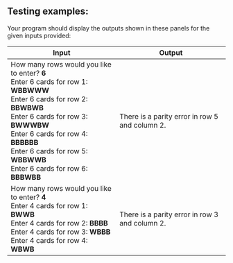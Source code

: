 ## Testing examples:

Your program should display the outputs shown in these panels for the given
inputs provided:

| Input   | Output |
| ------- | ------ |
| How many rows would you like to enter? **6**<br>Enter 6 cards for row 1: **WBBWWW**<br>Enter 6 cards for row 2: **BBWBWB**<br>Enter 6 cards for row 3: **BWWWBW**<br>Enter 6 cards for row 4: **BBBBBB**<br>Enter 6 cards for row 5: **WBBWWB**<br>Enter 6 cards for row 6: **BBBWBB** | There is a parity error in row 5 and column 2. |
| How many rows would you like to enter? **4**<br>Enter 4 cards for row 1: **BWWB**<br>Enter 4 cards for row 2: **BBBB**<br>Enter 4 cards for row 3: **WBBB**<br>Enter 4 cards for row 4: **WBWB** | There is a parity error in row 3 and column 2. |
